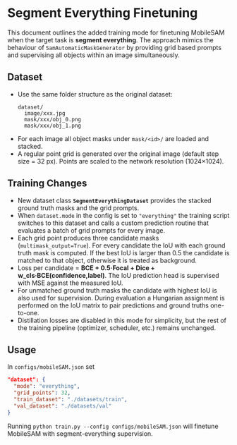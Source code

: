 # Segment Everything Finetuning

This document outlines the added training mode for finetuning MobileSAM when the
target task is **segment everything**.  The approach mimics the behaviour of
`SamAutomaticMaskGenerator` by providing grid based prompts and supervising all
objects within an image simultaneously.

## Dataset
- Use the same folder structure as the original dataset:
  ```
  dataset/
    image/xxx.jpg
    mask/xxx/obj_0.png
    mask/xxx/obj_1.png
  ```
- For each image all object masks under `mask/<id>/` are loaded and stacked.
- A regular point grid is generated over the original image (default step
  size = 32 px).  Points are scaled to the network resolution (1024×1024).

## Training Changes
- New dataset class **`SegmentEverythingDataset`** provides the stacked ground
  truth masks and the grid prompts.
- When `dataset.mode` in the config is set to `"everything"` the training script
  switches to this dataset and calls a custom prediction routine that evaluates a
  batch of grid prompts for every image.
 - Each grid point produces three candidate masks (`multimask_output=True`).  For
   every candidate the IoU with each ground truth mask is computed.  If the best
   IoU is larger than 0.5 the candidate is matched to that object, otherwise it is
   treated as background.
- Loss per candidate = **BCE + 0.5·Focal + Dice + w_cls·BCE(confidence,label)**.
  The IoU prediction head is supervised with MSE against the measured IoU.
 - For unmatched ground truth masks the candidate with highest IoU is also used
   for supervision.  During evaluation a Hungarian assignment is performed on the
   IoU matrix to pair predictions and ground truths one-to-one.
- Distillation losses are disabled in this mode for simplicity, but the rest of
  the training pipeline (optimizer, scheduler, etc.) remains unchanged.

## Usage
In `configs/mobileSAM.json` set
```json
"dataset": {
  "mode": "everything",
  "grid_points": 32,
  "train_dataset": "./datasets/train",
  "val_dataset": "./datasets/val"
}
```
Running `python train.py --config configs/mobileSAM.json` will finetune MobileSAM
with segment-everything supervision.
